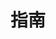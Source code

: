 ---
home: true
icon: lightbulb
title: 指南
heroImage: /ico.svg
heroText: dBet Top 使用指南
tagline: dBet.Top 使用指南。
features:
  - title: Syber Connect
    icon: link
    details: TBD.
    link: /zh/guide/syber-connect.html
---